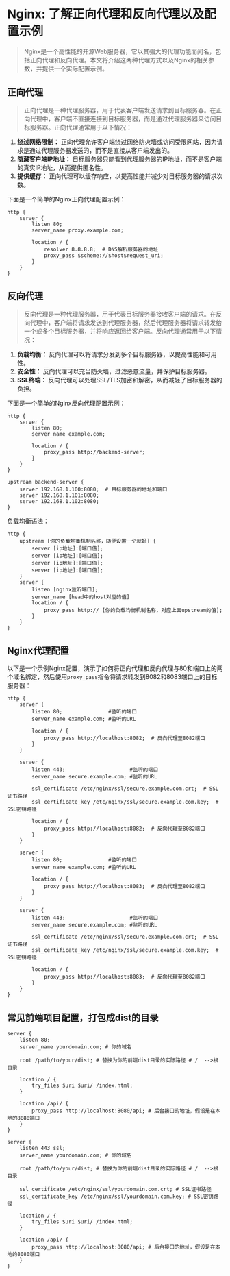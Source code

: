 # Nginx: 了解正向代理和反向代理以及配置示例

> Nginx是一个高性能的开源Web服务器，它以其强大的代理功能而闻名，包括正向代理和反向代理。本文将介绍这两种代理方式以及Nginx的相关参数，并提供一个实际配置示例。

## 正向代理

> 正向代理是一种代理服务器，用于代表客户端发送请求到目标服务器。在正向代理中，客户端不直接连接到目标服务器，而是通过代理服务器来访问目标服务器。正向代理通常用于以下情况：

1. **绕过网络限制：** 正向代理允许客户端绕过网络防火墙或访问受限网站，因为请求是通过代理服务器发送的，而不是直接从客户端发出的。
2. **隐藏客户端IP地址：** 目标服务器只能看到代理服务器的IP地址，而不是客户端的真实IP地址，从而提供匿名性。
3. **提供缓存：** 正向代理可以缓存响应，以提高性能并减少对目标服务器的请求次数。

下面是一个简单的Nginx正向代理配置示例：

```nginx
http {
    server {
        listen 80;
        server_name proxy.example.com;

        location / {
            resolver 8.8.8.8;  # DNS解析服务器的地址
            proxy_pass $scheme://$host$request_uri;
        }
    }
}

```

## 反向代理

> 反向代理是一种代理服务器，用于代表目标服务器接收客户端的请求。在反向代理中，客户端将请求发送到代理服务器，然后代理服务器将请求转发给一个或多个目标服务器，并将响应返回给客户端。反向代理通常用于以下情况：

1. **负载均衡：** 反向代理可以将请求分发到多个目标服务器，以提高性能和可用性。
2. **安全性：** 反向代理可以充当防火墙，过滤恶意流量，并保护目标服务器。
3. **SSL终端：** 反向代理可以处理SSL/TLS加密和解密，从而减轻了目标服务器的负担。

下面是一个简单的Nginx反向代理配置示例：

```nginx
http {
    server {
        listen 80;
        server_name example.com;

        location / {
            proxy_pass http://backend-server;
        }
    }
}

upstream backend-server {
    server 192.168.1.100:8080;  # 目标服务器的地址和端口
    server 192.168.1.101:8080;
    server 192.168.1.102:8080;
}

```

负载均衡语法：

```ng	
http {
    upstream [你的负载均衡机制名称，随便设置一个就好] {
        server [ip地址]:[端口值];
        server [ip地址]:[端口值];
        server [ip地址]:[端口值];
        server [ip地址]:[端口值];
    }
    server {
        listen [nginx监听端口];
        server_name [head中的host对应的值]
        location / {
        	proxy_pass http:// [你的负载均衡机制名称，对应上面upstream的值];
        }
    }
}

```



## Nginx代理配置

以下是一个示例Nginx配置，演示了如何将正向代理和反向代理与80和端口上的两个域名绑定，然后使用`proxy_pass`指令将请求转发到8082和8083端口上的目标服务器：

```nginx
http {
    server {
        listen 80;               #监听的端口
        server_name example.com; #监听的URL

        location / {
            proxy_pass http://localhost:8082;  # 反向代理至8082端口
        }
    }

    server {
        listen 443;                     #监听的端口
        server_name secure.example.com; #监听的URL

        ssl_certificate /etc/nginx/ssl/secure.example.com.crt;  # SSL证书路径
        ssl_certificate_key /etc/nginx/ssl/secure.example.com.key;  # SSL密钥路径

        location / {
            proxy_pass http://localhost:8082;  # 反向代理至8082端口
        }
    }
    
    server {
        listen 80;               #监听的端口
        server_name example.com; #监听的URL

        location / {
            proxy_pass http://localhost:8083;  # 反向代理至8082端口
        }
    }

    server {
        listen 443;                     #监听的端口
        server_name secure.example.com; #监听的URL

        ssl_certificate /etc/nginx/ssl/secure.example.com.crt;  # SSL证书路径
        ssl_certificate_key /etc/nginx/ssl/secure.example.com.key;  # SSL密钥路径

        location / {
            proxy_pass http://localhost:8083;  # 反向代理至8082端口
        }
    }
}

```

## 常见前端项目配置，打包成dist的目录

```nginx
server {
    listen 80;
    server_name yourdomain.com; # 你的域名

    root /path/to/your/dist; # 替换为你的前端dist目录的实际路径 # /  -->根目录
		
    location / {
        try_files $uri $uri/ /index.html;
    }

    location /api/ {
        proxy_pass http://localhost:8080/api; # 后台接口的地址，假设是在本地的8080端口
    }
}

server {
    listen 443 ssl;
    server_name yourdomain.com; # 你的域名

    root /path/to/your/dist; # 替换为你的前端dist目录的实际路径 # /  -->根目录

    ssl_certificate /etc/nginx/ssl/yourdomain.com.crt; # SSL证书路径
    ssl_certificate_key /etc/nginx/ssl/yourdomain.com.key; # SSL密钥路径

    location / {
        try_files $uri $uri/ /index.html;
    }

    location /api/ {
        proxy_pass http://localhost:8080/api; # 后台接口的地址，假设是在本地的8080端口
    }
}

```

